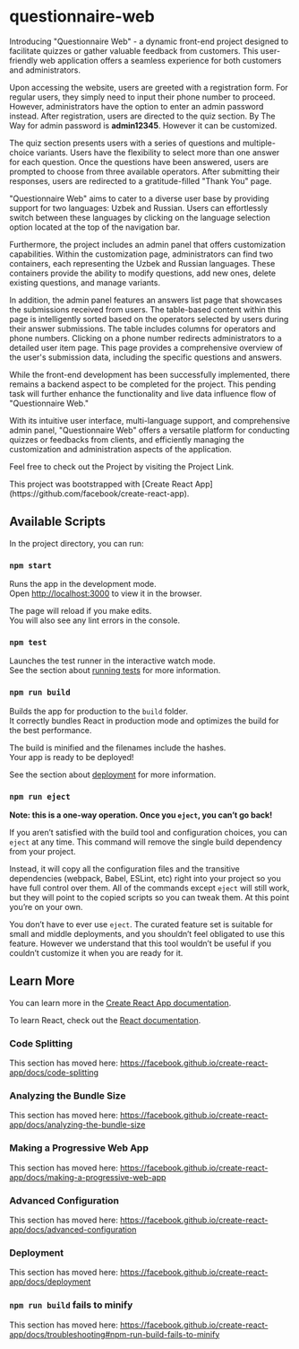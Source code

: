 # questionnaire-web
<p>
                Introducing "Questionnaire Web" - a dynamic front-end project designed to facilitate quizzes or gather valuable feedback from customers. 
                This user-friendly web application offers a seamless experience for both customers and administrators.
                </p>
                <p>
                Upon accessing the website, users are greeted with a registration form. For regular users, 
                they simply need to input their phone number to proceed. However, administrators have the option to enter an 
                admin password instead. After registration, users are directed to the quiz section. By The Way for admin password is <strong>admin12345</strong>. However it can be customized.
                </p>
                <p>
                The quiz section presents users with a series of questions and multiple-choice variants. 
                Users have the flexibility to select more than one answer for each question. 
                Once the questions have been answered, users are prompted to choose from three available operators. 
                After submitting their responses, users are redirected to a gratitude-filled "Thank You" page.
                </p>
                <p>
                "Questionnaire Web" aims to cater to a diverse user base by providing support for two languages: 
                Uzbek and Russian. Users can effortlessly switch between these languages by clicking on the language 
                selection option located at the top of the navigation bar.
                </p>
                <p>
                Furthermore, the project includes an admin panel that offers customization capabilities. 
                Within the customization page, administrators can find two containers, each representing the Uzbek and Russian 
                languages. These containers provide the ability to modify questions, add new ones, delete existing questions, 
                and manage variants.
                </p>
                <p>
                In addition, the admin panel features an answers list page that showcases the submissions received from users. 
                The table-based content within this page is intelligently sorted based on the operators selected by users during 
                their answer submissions. The table includes columns for operators and phone numbers. Clicking on a 
                phone number redirects administrators to a detailed user item page. This page provides a comprehensive overview of 
                the user's submission data, including the specific questions and answers.
                </p>
                <p>
                While the front-end development has been successfully implemented, 
                there remains a backend aspect to be completed for the project. 
                This pending task will further enhance the functionality and live data influence flow of "Questionnaire Web."
                </p>
                <p>
                With its intuitive user interface, multi-language support, and comprehensive admin panel, 
                "Questionnaire Web" offers a versatile platform for conducting quizzes or feedbacks from clients,  
                and efficiently managing the customization and administration aspects of the application.
                </p>
                <p>
                  Feel free to check out the Project by visiting the Project Link.
                </p>
This project was bootstrapped with [Create React App](https://github.com/facebook/create-react-app).

## Available Scripts

In the project directory, you can run:

### `npm start`

Runs the app in the development mode.<br />
Open [http://localhost:3000](http://localhost:3000) to view it in the browser.

The page will reload if you make edits.<br />
You will also see any lint errors in the console.

### `npm test`

Launches the test runner in the interactive watch mode.<br />
See the section about [running tests](https://facebook.github.io/create-react-app/docs/running-tests) for more information.

### `npm run build`

Builds the app for production to the `build` folder.<br />
It correctly bundles React in production mode and optimizes the build for the best performance.

The build is minified and the filenames include the hashes.<br />
Your app is ready to be deployed!

See the section about [deployment](https://facebook.github.io/create-react-app/docs/deployment) for more information.

### `npm run eject`

**Note: this is a one-way operation. Once you `eject`, you can’t go back!**

If you aren’t satisfied with the build tool and configuration choices, you can `eject` at any time. This command will remove the single build dependency from your project.

Instead, it will copy all the configuration files and the transitive dependencies (webpack, Babel, ESLint, etc) right into your project so you have full control over them. All of the commands except `eject` will still work, but they will point to the copied scripts so you can tweak them. At this point you’re on your own.

You don’t have to ever use `eject`. The curated feature set is suitable for small and middle deployments, and you shouldn’t feel obligated to use this feature. However we understand that this tool wouldn’t be useful if you couldn’t customize it when you are ready for it.

## Learn More

You can learn more in the [Create React App documentation](https://facebook.github.io/create-react-app/docs/getting-started).

To learn React, check out the [React documentation](https://reactjs.org/).

### Code Splitting

This section has moved here: https://facebook.github.io/create-react-app/docs/code-splitting

### Analyzing the Bundle Size

This section has moved here: https://facebook.github.io/create-react-app/docs/analyzing-the-bundle-size

### Making a Progressive Web App

This section has moved here: https://facebook.github.io/create-react-app/docs/making-a-progressive-web-app

### Advanced Configuration

This section has moved here: https://facebook.github.io/create-react-app/docs/advanced-configuration

### Deployment

This section has moved here: https://facebook.github.io/create-react-app/docs/deployment

### `npm run build` fails to minify

This section has moved here: https://facebook.github.io/create-react-app/docs/troubleshooting#npm-run-build-fails-to-minify
